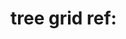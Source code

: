 # tree grid ref:

[tree grid1]: https://github.com/MisterTaki/vue-table-with-tree-grid
[tree grid2]: https://codepen.io/kematzy/pen/gKVwwe
[tree grid3]: https://codepen.io/syed-haroon/pen/vdGExX
[tree grid4]: https://vuejsfeed.com/blog/comparison-of-datatable-solutions-for-vue-js
